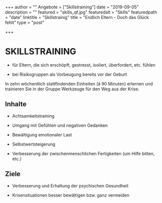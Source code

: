 +++
author = ""
Angebote = ["Skillstraining"]
date = "2019-09-05"
description = ""
featured = "skills_qf.jpg"
featuredalt = "Skills"
featuredpath = "date"
linktitle = "Skillstrainig"
title = "Endlich Eltern - Doch das Glück fehlt"
type = "post"

+++

# SKILLSTRAINING
 

* für Eltern, die sich erschöpft, gestresst, isoliert, überfordert, etc. fühlen 

* bei Risikogruppen als Vorbeugung bereits vor der Geburt 


In zehn wöchentlich stattfindenden Einheiten (á 90 Minuten) erlernen und trainieren Sie in der Gruppe Werkzeuge für den Weg aus der Krise. 

## Inhalte 

* Achtsamkeitstraining 

* Umgang mit Gefühlen und negativen Gedanken 

* Bewältigung emotionaler Last 

* Selbstwertsteigerung 

* Verbesserung der zwischenmenschlichen Fertigkeiten (um Hilfe bitten, etc.) 

 

## Ziele 

* Verbesserung und Erhaltung der psychischen Gesundheit 

* Krisensituationen besser bewältigen bzw. ganz vermeiden 
